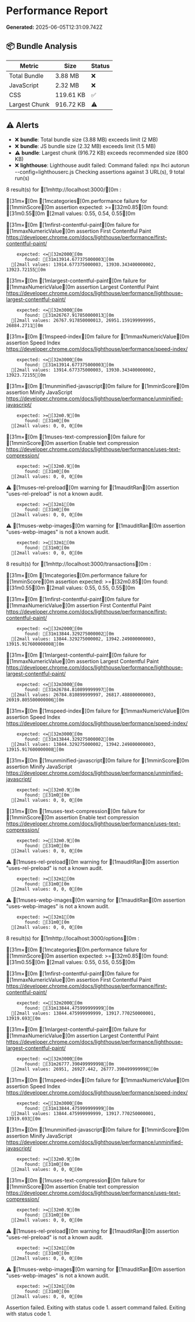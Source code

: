 # Performance Report

**Generated:** 2025-06-05T12:31:09.742Z

## 📦 Bundle Analysis

| Metric | Size | Status |
|--------|------|--------|
| Total Bundle | 3.88 MB | ❌ |
| JavaScript | 2.32 MB | ❌ |
| CSS | 119.61 KB | ✅ |
| Largest Chunk | 916.72 KB | ⚠️ |

## ⚠️ Alerts

- ❌ **bundle**: Total bundle size (3.88 MB) exceeds limit (2 MB)
- ❌ **bundle**: JS bundle size (2.32 MB) exceeds limit (1.5 MB)
- ⚠️ **bundle**: Largest chunk (916.72 KB) exceeds recommended size (800 KB)
- ❌ **lighthouse**: Lighthouse audit failed: Command failed: npx lhci autorun --config=lighthouserc.js
Checking assertions against 3 URL(s), 9 total run(s)

8 result(s) for [1mhttp://localhost:3000/[0m :

  [31m×[0m  [1mcategories[0m.performance failure for [1mminScore[0m assertion
        expected: >=[32m0.85[0m
           found: [31m0.55[0m
      [2mall values: 0.55, 0.54, 0.55[0m


  [31m×[0m  [1mfirst-contentful-paint[0m failure for [1mmaxNumericValue[0m assertion
       First Contentful Paint
       https://developer.chrome.com/docs/lighthouse/performance/first-contentful-paint/

        expected: <=[32m2000[0m
           found: [31m13914.677375000003[0m
      [2mall values: 13914.677375000003, 13930.343400000002, 13923.72155[0m


  [31m×[0m  [1mlargest-contentful-paint[0m failure for [1mmaxNumericValue[0m assertion
       Largest Contentful Paint
       https://developer.chrome.com/docs/lighthouse/performance/lighthouse-largest-contentful-paint/

        expected: <=[32m3000[0m
           found: [31m26767.917850000013[0m
      [2mall values: 26767.917850000013, 26951.159199999995, 26884.2711[0m


  [31m×[0m  [1mspeed-index[0m failure for [1mmaxNumericValue[0m assertion
       Speed Index
       https://developer.chrome.com/docs/lighthouse/performance/speed-index/

        expected: <=[32m3000[0m
           found: [31m13914.677375000003[0m
      [2mall values: 13914.677375000003, 13930.343400000002, 13923.72155[0m


  [31m×[0m  [1munminified-javascript[0m failure for [1mminScore[0m assertion
       Minify JavaScript
       https://developer.chrome.com/docs/lighthouse/performance/unminified-javascript/

        expected: >=[32m0.9[0m
           found: [31m0[0m
      [2mall values: 0, 0, 0[0m


  [31m×[0m  [1muses-text-compression[0m failure for [1mminScore[0m assertion
       Enable text compression
       https://developer.chrome.com/docs/lighthouse/performance/uses-text-compression/

        expected: >=[32m0.9[0m
           found: [31m0[0m
      [2mall values: 0, 0, 0[0m


  ⚠️  [1muses-rel-preload[0m warning for [1mauditRan[0m assertion
       "uses-rel-preload" is not a known audit.

        expected: >=[32m1[0m
           found: [31m0[0m
      [2mall values: 0, 0, 0[0m


  ⚠️  [1muses-webp-images[0m warning for [1mauditRan[0m assertion
       "uses-webp-images" is not a known audit.

        expected: >=[32m1[0m
           found: [31m0[0m
      [2mall values: 0, 0, 0[0m

8 result(s) for [1mhttp://localhost:3000/transactions[0m :

  [31m×[0m  [1mcategories[0m.performance failure for [1mminScore[0m assertion
        expected: >=[32m0.85[0m
           found: [31m0.55[0m
      [2mall values: 0.55, 0.55, 0.55[0m


  [31m×[0m  [1mfirst-contentful-paint[0m failure for [1mmaxNumericValue[0m assertion
       First Contentful Paint
       https://developer.chrome.com/docs/lighthouse/performance/first-contentful-paint/

        expected: <=[32m2000[0m
           found: [31m13844.329275000002[0m
      [2mall values: 13844.329275000002, 13942.249800000003, 13915.917600000008[0m


  [31m×[0m  [1mlargest-contentful-paint[0m failure for [1mmaxNumericValue[0m assertion
       Largest Contentful Paint
       https://developer.chrome.com/docs/lighthouse/performance/lighthouse-largest-contentful-paint/

        expected: <=[32m3000[0m
           found: [31m26784.810899999997[0m
      [2mall values: 26784.810899999997, 26817.488800000003, 26919.805500000006[0m


  [31m×[0m  [1mspeed-index[0m failure for [1mmaxNumericValue[0m assertion
       Speed Index
       https://developer.chrome.com/docs/lighthouse/performance/speed-index/

        expected: <=[32m3000[0m
           found: [31m13844.329275000002[0m
      [2mall values: 13844.329275000002, 13942.249800000003, 13915.917600000008[0m


  [31m×[0m  [1munminified-javascript[0m failure for [1mminScore[0m assertion
       Minify JavaScript
       https://developer.chrome.com/docs/lighthouse/performance/unminified-javascript/

        expected: >=[32m0.9[0m
           found: [31m0[0m
      [2mall values: 0, 0, 0[0m


  [31m×[0m  [1muses-text-compression[0m failure for [1mminScore[0m assertion
       Enable text compression
       https://developer.chrome.com/docs/lighthouse/performance/uses-text-compression/

        expected: >=[32m0.9[0m
           found: [31m0[0m
      [2mall values: 0, 0, 0[0m


  ⚠️  [1muses-rel-preload[0m warning for [1mauditRan[0m assertion
       "uses-rel-preload" is not a known audit.

        expected: >=[32m1[0m
           found: [31m0[0m
      [2mall values: 0, 0, 0[0m


  ⚠️  [1muses-webp-images[0m warning for [1mauditRan[0m assertion
       "uses-webp-images" is not a known audit.

        expected: >=[32m1[0m
           found: [31m0[0m
      [2mall values: 0, 0, 0[0m

8 result(s) for [1mhttp://localhost:3000/options[0m :

  [31m×[0m  [1mcategories[0m.performance failure for [1mminScore[0m assertion
        expected: >=[32m0.85[0m
           found: [31m0.55[0m
      [2mall values: 0.55, 0.55, 0.55[0m


  [31m×[0m  [1mfirst-contentful-paint[0m failure for [1mmaxNumericValue[0m assertion
       First Contentful Paint
       https://developer.chrome.com/docs/lighthouse/performance/first-contentful-paint/

        expected: <=[32m2000[0m
           found: [31m13844.475999999999[0m
      [2mall values: 13844.475999999999, 13917.770250000001, 13919.693[0m


  [31m×[0m  [1mlargest-contentful-paint[0m failure for [1mmaxNumericValue[0m assertion
       Largest Contentful Paint
       https://developer.chrome.com/docs/lighthouse/performance/lighthouse-largest-contentful-paint/

        expected: <=[32m3000[0m
           found: [31m26777.390499999998[0m
      [2mall values: 26951, 26927.442, 26777.390499999998[0m


  [31m×[0m  [1mspeed-index[0m failure for [1mmaxNumericValue[0m assertion
       Speed Index
       https://developer.chrome.com/docs/lighthouse/performance/speed-index/

        expected: <=[32m3000[0m
           found: [31m13844.475999999999[0m
      [2mall values: 13844.475999999999, 13917.770250000001, 13919.693[0m


  [31m×[0m  [1munminified-javascript[0m failure for [1mminScore[0m assertion
       Minify JavaScript
       https://developer.chrome.com/docs/lighthouse/performance/unminified-javascript/

        expected: >=[32m0.9[0m
           found: [31m0[0m
      [2mall values: 0, 0, 0[0m


  [31m×[0m  [1muses-text-compression[0m failure for [1mminScore[0m assertion
       Enable text compression
       https://developer.chrome.com/docs/lighthouse/performance/uses-text-compression/

        expected: >=[32m0.9[0m
           found: [31m0[0m
      [2mall values: 0, 0, 0[0m


  ⚠️  [1muses-rel-preload[0m warning for [1mauditRan[0m assertion
       "uses-rel-preload" is not a known audit.

        expected: >=[32m1[0m
           found: [31m0[0m
      [2mall values: 0, 0, 0[0m


  ⚠️  [1muses-webp-images[0m warning for [1mauditRan[0m assertion
       "uses-webp-images" is not a known audit.

        expected: >=[32m1[0m
           found: [31m0[0m
      [2mall values: 0, 0, 0[0m

Assertion failed. Exiting with status code 1.
assert command failed. Exiting with status code 1.

